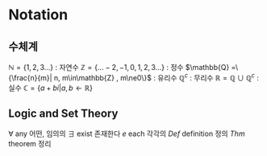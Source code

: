 # Notation
## 수체계
$\mathbb{N} =\{1, 2, 3 ...\}$ : 자연수
$\mathbb{Z} =\{... -2, -1, 0, 1, 2, 3 ...\}$ : 정수
$\mathbb{Q} =\{\frac{n}{m}| n, m\in\mathbb{Z} , m\ne0\}$ : 유리수
$\mathbb{Q}^c$ : 무리수
$\mathbb{R} = \mathbb{Q} \cup \mathbb{Q}^c$ : 실수
$\mathbb{C} = \{a+bi | a,b \gets  \mathbb{R}\}$

## Logic and Set Theory
$\forall$ any 어떤, 임의의
$\exists$ exist 존재한다
$e$ each 각각의
$Def$ definition 정의
$Thm$ theorem 정리
